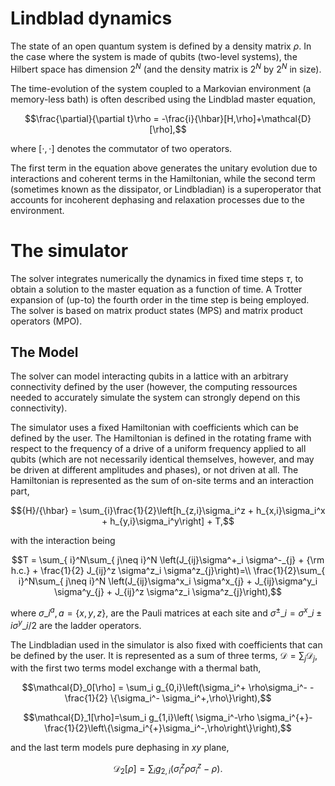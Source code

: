 # Lindblad dynamics

The state of an open quantum system is defined by a density matrix $\rho$.
In the case where the system is made of qubits (two-level systems), the Hilbert space has dimension $2^N$ (and the density matrix is $2^N$ by $2^N$ in size).

The time-evolution of the system coupled to a Markovian environment (a memory-less bath) is often described using the Lindblad master equation,
  ```math
\frac{\partial}{\partial t}\rho = -\frac{i}{\hbar}[H,\rho]+\mathcal{D}[\rho],
```
where $[\cdot,\cdot]$ denotes the commutator of two operators.

The first term in the equation above generates the unitary evolution due to interactions and coherent terms in the Hamiltonian, while the second term (sometimes known as the dissipator, or Lindbladian) is a superoperator that accounts for incoherent dephasing and relaxation processes due to the environment.

# The simulator

The solver integrates numerically the dynamics in fixed time steps $\tau$, to obtain a solution to the master equation as a function of time. A Trotter expansion of (up-to) the fourth order in the time step is being employed.
The solver is based on matrix product states (MPS) and matrix product operators (MPO).

## The Model

The solver can model interacting qubits in a lattice with an arbitrary connectivity defined by the user (however, the computing ressources needed to accurately simulate the system can strongly depend on this connectivity).

The simulator uses a fixed Hamiltonian with coefficients which can be defined by the user. The Hamiltonian is defined in the rotating frame with
respect to the frequency of a drive of a uniform frequency applied to all qubits (which are not necessarily identical themselves, however, and may be driven at different amplitudes and phases), or not driven at all.
The Hamiltonian is represented as the sum of on-site terms and an interaction part,
```math
{H}/{\hbar} = \sum_{i}\frac{1}{2}\left[h_{z,i}\sigma_i^z  + h_{x,i}\sigma_i^x + h_{y,i}\sigma_i^y\right] + T,
```
with the interaction being
```math
T = \sum_{ i}^N\sum_{ j\neq i}^N \left(J_{ij}\sigma^+_i \sigma^-_{j} + {\rm h.c.} + \frac{1}{2} J_{ij}^z \sigma^z_i \sigma^z_{j}\right)=\\ \frac{1}{2}\sum_{ i}^N\sum_{ j\neq i}^N \left(J_{ij}\sigma^x_i \sigma^x_{j} + J_{ij}\sigma^y_i \sigma^y_{j} + J_{ij}^z \sigma^z_i \sigma^z_{j}\right),
```
where $\sigma\_i^a, a=\{x,y,z\},$ are the Pauli matrices at each site and $\sigma^{\pm}\_i = {\sigma^{x}\_i\pm i\sigma^y\_i}/{2}$ are the ladder operators.

The Lindbladian used in the simulator is also fixed with coefficients that can be defined by the user. It is represented as a sum of three terms, $\mathcal{D} = \sum_j \mathcal{D}_j,$ with the first two terms model exchange with a thermal bath,
```math
\mathcal{D}_0[\rho] = \sum_i g_{0,i}\left(\sigma_i^+ \rho\sigma_i^- - \frac{1}{2} \{\sigma_i^- \sigma_i^+,\rho\}\right),
```
```math
\mathcal{D}_1[\rho]=\sum_i g_{1,i}\left( \sigma_i^-\rho \sigma_i^{+}-\frac{1}{2}\left\{\sigma_i^{+}\sigma_i^-,\rho\right\}\right),
```
and the last term models pure dephasing in $xy$ plane,
```math
\mathcal{D}_2[\rho] = \sum_i g_{2,i} \left(\sigma_i^z \rho\sigma_i^z - \rho\right).
```